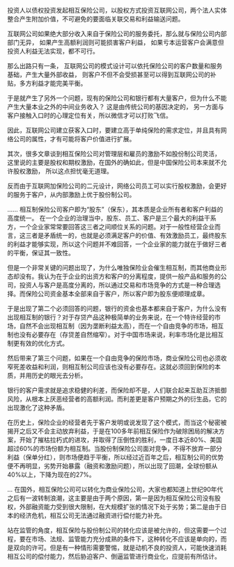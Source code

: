 
投资人以债权投资发起相互保险公司，以股权方式投资互联网公司，两个法人实体整合产生附加价值，不可避免的要面临关联交易和利益输送问题。

互联网公司如果绝大部分收入来自于保险公司的服务委托，那么就与保险公司内部部门无异，
如果产生高额利润则可能损害客户利益，
如果亏本运营客户会满意但投资人利益无法实现，都不可行。

那么出路只有一条，
互联网公司的模式设计可以依托保险公司的客户数量和服务基础，产生大量外部收益，
则客户不但不会受损甚至可以得到互联网公司的补贴，多方利益才能完美平衡。

于是就产生了另外一个问题，现有的保险公司和银行都有大量客户，但为什么不能产生大量本业之外的中间业务收入？
这是由传统公司的基因决定的，
另一方面与客户接触入口时的心理定位有关，所以微信才可以打败飞信。

因此，互联网公司建立获客入口时，要建立高于单纯保险的需求定位，并且具有网络公司的属性，才有可能将客户价值进行扩展。

其次，很多文章谈到相互保险公司对管理层和雇员的激励不如股份制公司灵活，
这里说的主要是股权和期权激励，在国外的确如此，但是中国保险公司本来就不允许股权激励，
所以这点担忧毫无道理。

反而由于互联网加保险公司的二元设计，网络公司员工可以实行股权激励，会更好的服务于客户，从内部激励上优于股份制公司。

......
相互制保险公司客户即为“股东”（保东），其本质是企业所有者和客户利益的高度统一。
在一个企业的治理当中，股东、员工、客户是三个最大的利益干系方，一个企业家常常要回答这三者之间顺位关系的问题。对于一般性经营企业而言，这三者是矛盾统一的，也就是必须满足客户的价值、有效激励员工，最终股东的利益才能够实现，所以这个问题并不难回答，一个企业家的能力就在于做好三者的平衡，保证其一致性。

但是一个非常关键的问题出现了，为什么唯独保险业会催生相互制，而其他商业形态却没有。我认为在于企业的出资方和客户的分离程度，提供一般产品和服务的公司，投资人与客户是高度分离的，所以通过交易和市场竞争的方式是一种合理选择。而保险公司资金基本全部来自于客户，所以客户即为股东便顺理成章。

于是出现了第二个必须回答的问题，银行的资金也基本都来自于客户，为什么没有出现相互制的银行？对于存贷产品这种极简单的业务来说，在一个特许经营的市场，自然不会出现相互制（因为垄断利益太高），而在一个自由竞争的市场，相互制也没有必要存在（存贷差自然缩窄）。对于中国市场来说，利率市场化是比相互制更有效的优化方式。

然后带来了第三个问题，如果在一个自由竞争的保险市场，商业保险公司也必须收窄死差收益和利润，则相互制公司应该也没有必要存在。这就必须回到保险的本质，并用历史的眼光去分析。

银行的客户需求就是追求稳健的利差，而保险却不是，人们联合起来互助互济抵御风险，从根本上厌恶经营者的高额利润。而利差更是客户预期之外的衍生品，它的出现激化了这种矛盾。

在历史上，保险企业的经营者先于客户发明或说发现了这个模式，而当这个秘密被揭开之后又不会主动放弃利益，于是在100多年前相互保险作为破除困局的解决方案，开始了摧枯拉朽式的进攻，并取得了压倒性的胜利，一度日本近80%、美国超过60%的市场份额为相互制。当股份制保险公司面对竞争，不得不放弃一部分利益（保单分红），则市场便趋于平衡，所以经过近百年之后，相互制公司的优势便不再明显，劣势开始暴露（融资和激励问题），所以出现了回潮，全球份额从40%以上，下降为现在的27%。

 ...
 在国外，相互保险公司可以转化为商业保险公司，大家也都知道上世纪90年代之后有一波转制浪潮，这主要是由于两个原因，第一是因为相互保险公司没有股权，外部融资能力受到很大限制，在大规模扩张的情况下处于劣势；第二是由于日本的经济危机，相互公司无法通过融资进行偿付能力补充。

站在监管的角度，相互保险与股份制公司的转化应该是被允许的，但这需要一个过程，要在市场、法规、监管能力充分成熟的条件下，这种转化不应该是单向的，而是双向的许可。但是有一种情形需要警惕，就是动机不良的投资人，可能快速消耗相互公司的偿付能力，然后胁迫客户、倒逼监管进行商业化，应提前有所估计。
